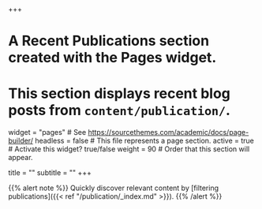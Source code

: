 +++
# A Recent Publications section created with the Pages widget.
# This section displays recent blog posts from `content/publication/`.

widget = "pages"  # See https://sourcethemes.com/academic/docs/page-builder/
headless = false  # This file represents a page section.
active = true  # Activate this widget? true/false
weight = 90  # Order that this section will appear.

title = ""
subtitle = ""
+++

{{% alert note %}}
Quickly discover relevant content by [filtering publications]({{< ref "/publication/_index.md" >}}).
{{% /alert %}}
